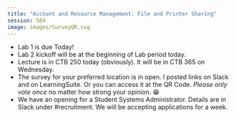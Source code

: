 ```yaml
---
title: "Account and Resource Management: File and Printer Sharing"
session: S04
image: images/SurveyQR.svg
---
```


* Lab 1 is due Today!
* Lab 2 kickoff will be at the beginning of Lab period today.
* Lecture is in CTB 250 today (obviously). It will be in CTB 365 on Wednesday.
* The survey for your preferred location is in open. I posted links on Slack and on LearningSuite. Or you can access it at the QR Code. *Please only vote once* no matter how strong your opinion. 😁
* We have an opening for a Student Systems Administrator. Details are in Slack under #recruitment. We will be accepting applications for a week.